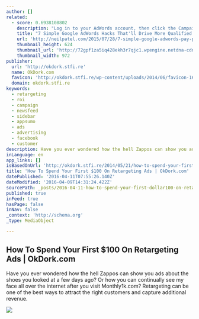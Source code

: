 ```yaml
---
author: []
related:
  - score: 0.6938108802
    description: "Log in to your AdWords account, then click the Campaigns tab at the top. Next select the Keywords tab. Click the white speech bubble next to any keyword's status to see details about that keyword's Quality Score. You'll see ratings for expected clickthrough rate, ad relevance, and landing page experience."
    title: "7 Simple Google AdWords Hacks That'll Drive More Qualified Leads"
    url: 'http://neilpatel.com/2015/07/28/7-simple-google-adwords-pay-per-click-hacks-to-drive-more-qualified-leads/'
    thumbnail_height: 624
    thumbnail_url: 'http://72gpf1za5iq428ekh3r7qjc1.wpengine.netdna-cdn.com/wp-content/uploads/2015/07/image45.png'
    thumbnail_width: 972
publisher:
  url: 'http://okdork.stfi.re'
  name: OkDork.com
  favicon: 'http://okdork.stfi.re/wp-content/uploads/2014/06/favicon-16x16.png'
  domain: okdork.stfi.re
keywords:
  - retargeting
  - roi
  - campaign
  - newsfeed
  - sidebar
  - appsumo
  - ads
  - advertising
  - facebook
  - customer
description: Have you ever wondered how the hell Zappos can show you ads about the shoes you looked at a few days ago? Or how you can continually see my face all over the internet after you visit Monthly1k.com? Retargeting can be one of the best ways to attract the right customers and capture additional revenue.
inLanguage: en
app_links: []
isBasedOnUrl: 'http://okdork.stfi.re/2014/05/21/how-to-spend-your-first-100-on-retargeting-ads/?sf=bnpgnk'
title: 'How To Spend Your First $100 On Retargeting Ads | OkDork.com'
datePublished: '2016-04-11T07:55:26.140Z'
dateModified: '2016-04-09T14:31:24.422Z'
sourcePath: _posts/2016-04-11-how-to-spend-your-first-dollar100-on-retargeting-ads-or-okdorkcom.md
published: true
inFeed: true
hasPage: false
inNav: false
_context: 'http://schema.org'
_type: MediaObject

---
```

<article style=""><h1>How To Spend Your First $100 On Retargeting Ads | OkDork.com</h1><p>Have you ever wondered how the hell Zappos can show you ads about the shoes you looked at a few days ago? Or how you can continually see my face all over the internet after you visit Monthly1k.com? Retargeting can be one of the best ways to attract the right customers and capture additional revenue.</p><img src="http://okdork.stfi.re/wp-content/uploads/2014/05/Content-Advertising.png" /></article>